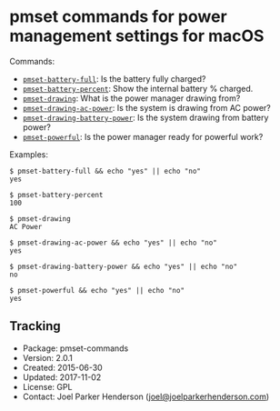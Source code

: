 # pmset commands for power management settings for macOS

Commands:

* [`pmset-battery-full`](pmset-battery-full): Is the battery fully charged?
* [`pmset-battery-percent`](pmset-battery-percent): Show the internal battery % charged.
* [`pmset-drawing`](pmset-drawing): What is the power manager drawing from?
* [`pmset-drawing-ac-power`](pmset-drawing-ac-power): Is the system is drawing from AC power?
* [`pmset-drawing-battery-power`](pmset-drawing-battery-power): Is the system drawing from battery power?
* [`pmset-powerful`](pmset-powerful): Is the power manager ready for powerful work?

Examples:

    $ pmset-battery-full && echo "yes" || echo "no"
    yes

    $ pmset-battery-percent
    100

    $ pmset-drawing
    AC Power

    $ pmset-drawing-ac-power && echo "yes" || echo "no"
    yes

    $ pmset-drawing-battery-power && echo "yes" || echo "no"
    no

    $ pmset-powerful && echo "yes" || echo "no"
    yes


## Tracking

  * Package: pmset-commands
  * Version: 2.0.1
  * Created: 2015-06-30
  * Updated: 2017-11-02
  * License: GPL
  * Contact: Joel Parker Henderson (joel@joelparkerhenderson.com)

